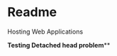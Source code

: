 Readme
============================

Hosting Web Applications

********Testing Detached head problem********** 
